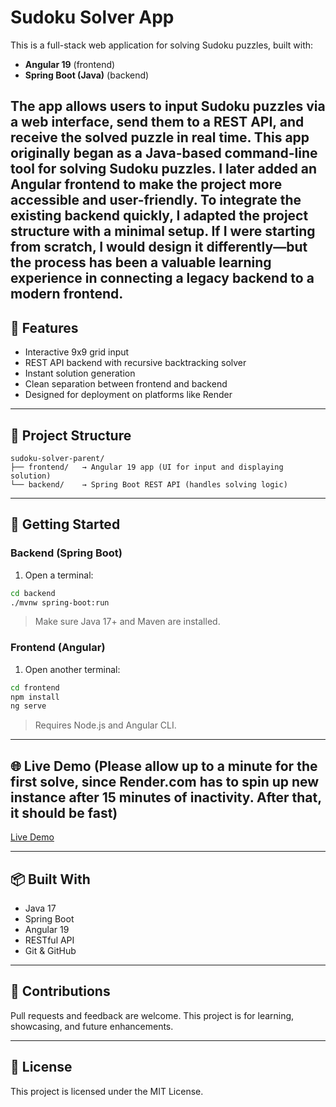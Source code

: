 # Sudoku Solver App

This is a full-stack web application for solving Sudoku puzzles, built with:

- **Angular 19** (frontend)
- **Spring Boot (Java)** (backend)

The app allows users to input Sudoku puzzles via a web interface, send them to a REST API, and receive the solved puzzle in real time.
This app originally began as a Java-based command-line tool for solving Sudoku puzzles. I later added an Angular frontend to make the project more accessible and user-friendly. To integrate the existing backend quickly, I adapted the project structure with a minimal setup. If I were starting from scratch, I would design it differently—but the process has been a valuable learning experience in connecting a legacy backend to a modern frontend.
---

## 🔧 Features

- Interactive 9x9 grid input
- REST API backend with recursive backtracking solver
- Instant solution generation
- Clean separation between frontend and backend
- Designed for deployment on platforms like Render

---

## 📁 Project Structure

```
sudoku-solver-parent/
├── frontend/   → Angular 19 app (UI for input and displaying solution)
└── backend/    → Spring Boot REST API (handles solving logic)
```

---

## 🚀 Getting Started

### Backend (Spring Boot)
1. Open a terminal:
```bash
cd backend
./mvnw spring-boot:run
```

> Make sure Java 17+ and Maven are installed.

### Frontend (Angular)
1. Open another terminal:
```bash
cd frontend
npm install
ng serve
```

> Requires Node.js and Angular CLI.

---

## 🌐 Live Demo (Please allow up to a minute for the first solve, since Render.com has to spin up new instance after 15 minutes of inactivity. After that, it should be fast)

[Live Demo](https://sudoku-solver-parent-frontend.onrender.com)

---

## 📦 Built With

- Java 17
- Spring Boot
- Angular 19
- RESTful API
- Git & GitHub

---

## 🤝 Contributions

Pull requests and feedback are welcome. This project is for learning, showcasing, and future enhancements.

---

## 📄 License

This project is licensed under the MIT License.
